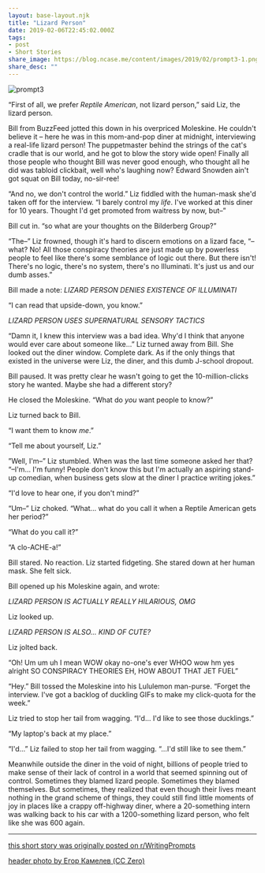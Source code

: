 ```yaml
---
layout: base-layout.njk
title: "Lizard Person"
date: 2019-02-06T22:45:02.000Z
tags:
- post
- Short Stories
share_image: https://blog.ncase.me/content/images/2019/02/prompt3-1.png
share_desc: ""
---
```


![prompt3](/content/images/2019/02/prompt3.png)

“First of all, we prefer _Reptile American_, not lizard person,” said Liz, the lizard person.

Bill from BuzzFeed jotted this down in his overpriced Moleskine. He couldn't believe it – here he was in this mom-and-pop diner at midnight, interviewing a real-life lizard person! The puppetmaster behind the strings of the cat's cradle that is our world, and he got to blow the story wide open! Finally all those people who thought Bill was never good enough, who thought all he did was tabloid clickbait, well who's laughing now? Edward Snowden ain't got squat on Bill today, no-sir-ree!

“And no, we don't control the world.” Liz fiddled with the human-mask she'd taken off for the interview. “I barely control my _life_. I've worked at this diner for 10 years. Thought I'd get promoted from waitress by now, but–”

Bill cut in. “so what are your thoughts on the Bilderberg Group?”

“The–” Liz frowned, though it's hard to discern emotions on a lizard face, “–what? No! All those conspiracy theories are just made up by powerless people to feel like there's some semblance of logic out there. But there isn't! There's no logic, there's no system, there's no Illuminati. It's just us and our dumb asses.”

Bill made a note: _LIZARD PERSON DENIES EXISTENCE OF ILLUMINATI_

“I can read that upside-down, you know.”

_LIZARD PERSON USES SUPERNATURAL SENSORY TACTICS_

“Damn it, I knew this interview was a bad idea. Why'd I think that anyone would ever care about someone like...” Liz turned away from Bill. She looked out the diner window. Complete dark. As if the only things that existed in the universe were Liz, the diner, and this dumb J-school dropout.

Bill paused. It was pretty clear he wasn't going to get the 10-million-clicks story he wanted. Maybe she had a different story?

He closed the Moleskine. “What do _you_ want people to know?”

Liz turned back to Bill.

“I want them to know _me_.”

“Tell me about yourself, Liz.”

”Well, I'm–” Liz stumbled. When was the last time someone asked her that? “–I'm... I'm funny! People don't know this but I'm actually an aspiring stand-up comedian, when business gets slow at the diner I practice writing jokes.”

“I'd love to hear one, if you don't mind?”

“Um–” Liz choked. “What... what do you call it when a Reptile American gets her period?”

“What do you call it?”

“A clo-ACHE-a!”

Bill stared. No reaction. Liz started fidgeting. She stared down at her human mask. She felt sick.

Bill opened up his Moleskine again, and wrote:

_LIZARD PERSON IS ACTUALLY REALLY HILARIOUS, OMG_

Liz looked up.

_LIZARD PERSON IS ALSO... KIND OF CUTE?_

Liz jolted back.

“Oh! Um um uh I mean WOW okay no-one's ever WHOO wow hm yes alright SO CONSPIRACY THEORIES EH, HOW ABOUT THAT JET FUEL”

“Hey.” Bill tossed the Moleskine into his Lululemon man-purse. “Forget the interview. I've got a backlog of duckling GIFs to make my click-quota for the week.”

Liz tried to stop her tail from wagging. “I'd... I'd like to see those ducklings.”

“My laptop's back at my place.”

“I'd...” Liz failed to stop her tail from wagging. “...I'd still like to see them.”

Meanwhile outside the diner in the void of night, billions of people tried to make sense of their lack of control in a world that seemed spinning out of control. Sometimes they blamed lizard people. Sometimes they blamed themselves. But sometimes, they realized that even though their lives meant nothing in the grand scheme of things, they could still find little moments of joy in places like a crappy off-highway diner, where a 20-something intern was walking back to his car with a 1200-something lizard person, who felt like she was 600 again.

* * *

[this short story was originally posted on r/WritingPrompts](https://www.reddit.com/r/WritingPrompts/comments/anqnm5/wp_you_find_the_lizard_people_rule_the_world/efvhcbo/)

[header photo by Егор Камелев (CC Zero)](https://unsplash.com/photos/RTDMLoPUyVI)